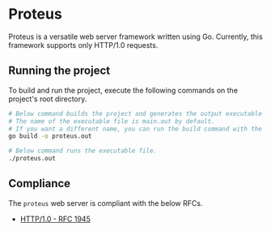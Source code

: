 # Proteus

Proteus is a versatile web server framework written using Go. Currently, this framework supports only HTTP/1.0 requests.

## Running the project

To build and run the project, execute the following commands on the project's root directory.

```bash
# Below command builds the project and generates the output executable file.
# The name of the executable file is main.out by default. 
# If you want a different name, you can run the build command with the -o flag.
go build -o proteus.out

# Below command runs the executable file.
./proteus.out
```

## Compliance

The `proteus` web server is compliant with the below RFCs.

- [HTTP/1.0 - RFC 1945](https://datatracker.ietf.org/doc/html/rfc1945)